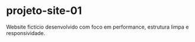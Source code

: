 # projeto-site-01
Website fictício desenvolvido com foco em performance, estrutura limpa e responsividade. 
